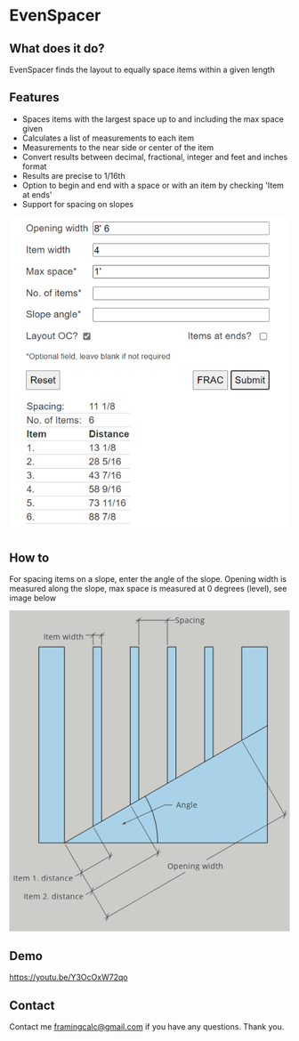 # EvenSpacer
## What does it do?
EvenSpacer finds the layout to equally space items within a given length
## Features
- Spaces items with the largest space up to and including the max space given
- Calculates a list of measurements to each item
- Measurements to the near side or center of the item
- Convert results between decimal, fractional, integer and feet and inches format
- Results are precise to 1/16th
- Option to begin and end with a space or with an item by checking 'Item at ends'
- Support for spacing on slopes

![EvenSpacer screenshot](spacer.png)
## How to
For spacing items on a slope, enter the angle of the slope. Opening width is measured along the slope, max space is measured at 0 degrees (level), see image below

![spacing explanation](explanation.png)
## Demo
https://youtu.be/Y3OcOxW72qo
## Contact
Contact me framingcalc@gmail.com if you have any questions. Thank you.

